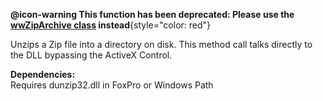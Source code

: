 ﻿**@icon-warning This function has been deprecated: Please use the [wwZipArchive class](VFPS://Topic/_6WW0Y5KQQ) instead**{style="color: red"}

Unzips a Zip file into a directory on disk.
This method call talks directly to the DLL bypassing the ActiveX Control. 

**Dependencies:**  
Requires dunzip32.dll in FoxPro or Windows Path